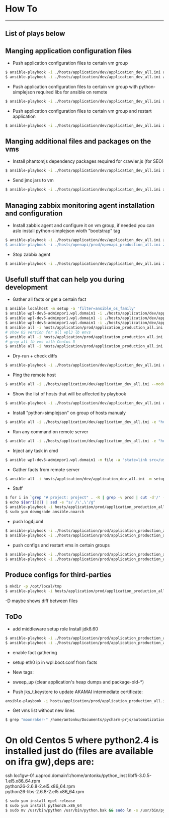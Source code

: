 
# How To

---
## List of plays below




## Manging application configuration files

* Push application configuration files to certain vm group
~~~bash
$ ansible-playbook -i ./hosts/application/dev/application_dev_all.ini application_configure_application_node.yml -e "hosti=host1111" -t "push_configs"
$ ansible-playbook -i ./hosts/application/dev/application_dev_all.ini application_configure_application_node.yml -e "hosti=['host1', ''host2]" -t "push_all,start_application" -vvv
~~~

* Push application configuration files to certain vm group with python-simplejson required libs for ansible on remote
~~~bash
$ ansible-playbook -i ./hosts/application/dev/application_dev_all.ini application_configure_application_node.yml -e "hosti=dev5" -t "bootstrap,push_configs"
~~~

* Push application configuration files to certain vm group and restart application
~~~bash
$ ansible-playbook -i ./hosts/application/dev/application_dev_all.ini application_configure_application_node.yml -e "hosti=dev5" -t "push_configs,start_application"
~~~



## Manging additional files and packages on the vms

* Install phantomjs dependency packages required for crawler.js (for SEO)
~~~bash
$ ansible-playbook -i ./hosts/application/dev/application_dev_all.ini application_send_stuff_to_application_node.yml -e "hosti=dev-hosts-all" -t "bootstrap,send_phantomjs_libs"
~~~

* Send jmx jars to vm
~~~bash
$ ansible-playbook -i ./hosts/application/dev/application_dev_all.ini application_send_stuff_to_application_node.yml -e "hosti=dev5" -t "send_jmx"
~~~



## Managing zabbix monitoring agent installation and configuration

* Install zabbix agent and configure it on vm group, if needed you can aslo install python-simplejson wioth "bootstrap" tag
~~~bash
$ ansible-playbook -i ./hosts/application/dev/application_dev_all.ini zabbix_install_agent.yml -e "hosti=dev5" -t "bootstrap,install_zabbix""
$ ansible-playbook -i ./hosts/openapi/prod/openapi_production_all.ini zabbix_install_agent.yml -e "hosti=oapi03-pub-gc.coral.domain1" -t "bootstrap,install_zabbix"
~~~

* Stop zabbix agent
~~~bash
$ ansible-playbook -i ./hosts/application/dev/application_dev_all.ini zabbix_install_agent.yml -e "hosti=dev5" -t "disable_zabbix"
~~~



## Usefull stuff that can help you during development

* Gather all facts or get a certain fact
~~~bash
$ ansible localhost -m setup -a 'filter=ansible_os_family'
$ ansible wpl-dev5-adminpor1.wpl.domain1 -i ./hosts/application/dev/application_dev_all.ini -m setup -a 'filter=facter_*'
$ ansible wpl-dev5-adminpor1.wpl.domain1 -i ./hosts/application/dev/application_dev_all.ini -m setup -a 'filter=ansible_eth[0-2]'
$ ansible wpl-dev5-adminpor1.wpl.domain1 -i ./hosts/application/dev/application_dev_all.ini -m setup -a 'filter=ansible_os_family'
$ ansible all -i hosts/application/prod/application_production_all.ini -m setup -a 'filter=ansible_distribution_version' -e 'gather_facts=True' --limit 'project.com-dev,project.com-tst,project.com-stg,project.com-perf,project.com-prod,project.be-tst,project.be-stg,project.be-prod,mars-tst,mars-tst2,mars-stg,mars-stg2,mars-prod-wpl2,mars-prod-wpl3,mars-perf-wpl3,mars-perf-wpl2,moonraker-tst,moonraker-stg,moonraker-perf,moonraker-prod-account3,moonraker-prod-hub-migration,acekingdom-tst,acekingdom-stg,acekingdom-prod'
# show OS version for all wpl3 lb envs
$ ansible all -i hosts/application/prod/application_production_all.ini -m setup -a 'filter=ansible_distribution_version' -e 'gather_facts=True' --limit 'mars-tst2,mars-stg2,mars-prod-wpl3,mars-perf-wpl3,moonraker-tst,moonraker-stg,moonraker-perf,moonraker-prod-account3,moonraker-prod-hub-migration,acekingdom-tst,acekingdom-stg,acekingdom-prod'
# grep all lb vms with Centos 5
$ ansible all -i hosts/application/prod/application_production_all.ini -m setup -a 'filter=ansible_distribution_version' -e 'gather_facts=True' --limit 'mars-tst2,mars-stg2,mars-prod-wpl3,mars-perf-wpl3,moonraker-tst,moonraker-stg,moonraker-perf,moonraker-prod-account3,moonraker-prod-hub-migration,acekingdom-tst,acekingdom-stg,acekingdom-prod' | grep "5" -B2 | grep "\"5" -B2
~~~

* Dry-run + check diffs
~~~bash
$ ansible-playbook -i ./hosts/application/dev/application_dev_all.ini application_configure_application_node.yml -e "hosti=['wpl-dev5-adminpor1.wpl.domain1']" -t "push_configs" --check --diff
~~~

* Ping the remote host
~~~bash
$ ansible all -i ./hosts/application/dev/application_dev_all.ini --module-name ping -e "hosti=application-dev-nw" --limit wpl-dev5-adminpor1.wpl.domain1
~~~

* Show the list of hosts that will be affected by playbook
~~~bash
$ ansible-playbook -i ./hosts/application/dev/application_dev_all.ini application_configure_application_node.yml -e "hosti=application-dev-nw" --limit wpl-dev5-adminpor1.wpl.domain1 --list-hosts
~~~

* Install "python-simplejson" on group of hosts manualy
~~~bash
$ ansible all -i ./hosts/application/dev/application_dev_all.ini -e "hosti=dev-hosts-all" --limit wpl-dev5-adminpor1.wpl.domain1  -m raw -a "sudo yum install -y python-simplejson"
~~~

* Run any command on remote server
~~~bash
$ ansible all -i ./hosts/application/dev/application_dev_all.ini -e "hosti=dev-hosts-all" --limit wpl-dev5-adminpor1.wpl.domain1 -m raw -a "rm -rf /tmp/.ansible/"
~~~

* Inject any task in cmd
~~~bash
$ ansible wpl-dev5-adminpor1.wpl.domain1 -m file -a "state=link src=/usr/share/zoneinfo/Europe/Location1 dest=/etc/localtime" -vvv
~~~

* Gather facts from remote server
~~~bash
$ ansible all -i hosts/application/dev/application_dev_all.ini -m setup --tree /tmp/facts --limit wpl-dev5-adminpor1.wpl.domain1
~~~

* Stuff
~~~bash
$ for i in `grep "# project: project" . -R | grep -v prod | cut -d'/' -f6`; do echo "processing $i"; arr1+=("$i"); done
$ echo ${arr1[@]} | sed -e "s/ /\',\'/g"
$ ansible-playbook -i hosts/application/prod/application_production_all.ini application_configure_application_node.yml -e "hosti=['applicationTEST-blue-wpl-privil-admin-01.redbutton.domain1','wpl-dev5-adminpor1.wpl.domain1']" -t "push_configs"
$ sudo yum downgrade ansible.noarch
~~~

* push log4j.xml
~~~bash
$ ansible-playbook -i ./hosts/application/prod/application_production_all.ini application_configure_application_node.yml -e "hosti=['lbfperf-wpllbv-privil-adminpor-01.lbfra.domain1','lbfperf-wpllbv-pub-por-01.lbfra.domain1','lbfperf-wpllbv-pub-por-02.lbfra.domain1','lbfperf-wpllbv-pub-por-03.lbfra.domain1','lbfperf-wpllbv-pub-por-04.lbfra.domain1','lbfperf-wpllbv-pub-por-05.lbfra.domain1','lbfperf-wpllbv-pub-por-06.lbfra.domain1','lbfperf-wpllbv-pub-por-07.lbfra.domain1','lbfperf-wpllbv-pub-por-08.lbfra.domain1','lbfperf-wpllbv-pub-por-09.lbfra.domain1','lbfperf-wpllbv-pub-por-10.lbfra.domain1'] log4j_file=present" -t "push_configs"
$ ansible-playbook -i ./hosts/application/prod/application_production_all.ini application_configure_application_node.yml -e "hosti=['lbfperf-wpllbv-pub-por-01.lbfra.domain1'] log4j_file=present" -t "push_configs,start_application"
~~~

* push configs and restart vms in certain groups
~~~bash
$ ansible-playbook -i ./hosts/application/prod/application_production_all.ini application_configure_application_node.yml -e "hosti=application-prod-nw" -t "push_configs,start_application" --limit mars-tst2,moonraker-tst,moonraker-stg,moonraker-perf  --list-hosts
$ ansible-playbook -i ./hosts/application/prod/application_production_all.ini application_configure_application_node.yml -e "hosti=application-prod-nw" -t "push_configs,start_application" --limit mars-tst2,moonraker-tst,moonraker-stg,moonraker-perf
~~~

## Produce configs for third-parties
~~~bash
$ mkdir -p /opt/local/tmp
$ ansible-playbook -i hosts/application/prod/application_production_all.ini application_configure_application_node.yml -e "hosti=all" -t "produce_configs" --limit lbfstg-wpl3lbvgsstg-privil-admin-01.lbfra.domain1
~~~

-D maybe shows diff between files

## ToDo
* add middleware setup role
Install jdk8.60
~~~bash
$ ansible-playbook -i ./hosts/application/prod/application_production_all.ini application_middleware_setup.yml -e "hosti=['lbftest-wpl3projectvegastest-privil-admin-01.lbfra.domain1','lbftest-wpl3projectvegastest-pub-por-01.lbfra.domain1','lbftest-wpl3projectvegastest-pub-por-02.lbfra.pte']"
$ ansible-playbook -i ./hosts/application/prod/application_production_all.ini application_middleware_setup.yml -e "hosti=moonraker-stg"
~~~
* enable fact gathering
* setup eth0 ip in wpl.boot.conf from facts



* New tags:
- sweep_up (clear application's heap dumps and package-old-*)


* Push jks_t.keystore to update AKAMAI intermediate certificate:
~~~bash
ansible-playbook -i hosts/application/prod/application_production_all.ini application_configure_application_node.yml -e 'hosti=glp-wpl3galabingo-privil-admin-01.galaapplication.domain1' -t push_trust_keystore
~~~

* Get vms list without new lines
~~~bash
$ grep "moonraker-" /home/antonku/Documents/pycharm-prjs/automatization/ansible-env-provision/hosts/application/prod/application_production_all.ini |grep -v "\[" | sed -e "s/^/\'/g" -e "s/$/\',/g" | tr -d '\n'
~~~


# On old Centos 5 where python2.4 is installed just do (files are available on ifra gw),deps are: <br/>
ssh loc1gw-01.uaprod.domain1:/home/antonku/python_inst
libffi-3.0.5-1.el5.x86_64.rpm <br/>
python26-2.6.8-2.el5.x86_64.rpm <br/>
python26-libs-2.6.8-2.el5.x86_64.rpm <br/>
~~~bash
$ sudo yum install epel-release
$ sudo yum install python26.x86_64
$ sudo mv /usr/bin/python /usr/bin/python.bak && sudo ln -s /usr/bin/python26 /usr/bin/python
~~~
